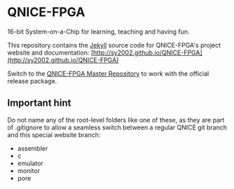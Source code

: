 QNICE-FPGA
==========

16-bit System-on-a-Chip for learning, teaching and having fun.

This repository contains the [Jekyll](http://jekyllrb.com) source code
for QNICE-FPGA's project website and documentation:
[http://sy2002.github.io/QNICE-FPGA](http://sy2002.github.io/QNICE-FPGA)

Switch to the [QNICE-FPGA Master Repository](https://github.com/sy2002/QNICE-FPGA)
to work with the official release package.

Important hint
--------------

Do not name any of the root-level folders like one of these, as they are part
of .gitignore to allow a seamless switch between a regular QNICE git branch
and this special website branch:

* assembler
* c
* emulator
* monitor
* pore
